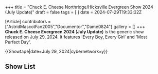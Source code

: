 +++
title = "Chuck E. Cheese Northridge/Hicksville Evergreen Show 2024 (July Update)"
draft = false
tags = [ ]
date = 2024-07-29T19:33:32Z

[Article]
contributors = ["AstridMascotFan2005","Documentor","Dame0824"]
gallery = []
+++
**Chuck E. Cheese Evergreen 2024 (July Update)** is the generic show released on July 29, 2024. It features 'Every Boy, Every Girl' and 'Most Perfect Day'.

{{Showtape|date=July 29, 2024|cybernetwork=y}}

## Show List ##